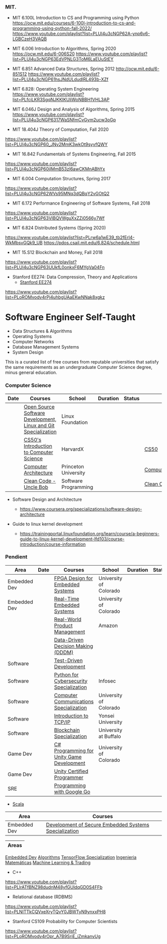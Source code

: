 ### MIT. 

- MIT 6.100L Introduction to CS and Programming using Python
      https://ocw.mit.edu/courses/6-100l-introduction-to-cs-and-programming-using-python-fall-2022/
      https://www.youtube.com/playlist?list=PLUl4u3cNGP62A-ynp6v6-LGBCzeH3VAQB

- MIT 6.006 Introduction to Algorithms, Spring 2020
      https://ocw.mit.edu/6-006S20
      https://www.youtube.com/playlist?list=PLUl4u3cNGP63EdVPNLG3ToM6LaEUuStEY

- MIT 6.851 Advanced Data Structures, Spring 2012
      http://ocw.mit.edu/6-851S12
      https://www.youtube.com/playlist?list=PLUl4u3cNGP61hsJNdULdudlRL493b-XZf

- MIT 6.828: Operating System Engineering
      https://www.youtube.com/playlist?list=PLfciLKR3SgqNJKKIKUliWoNBBH1VHL3AP

- MIT 6.046J Design and Analysis of Algorithms, Spring 2015
      https://www.youtube.com/playlist?list=PLUl4u3cNGP6317WaSNfmCvGym2ucw3oGp

- MIT 18.404J Theory of Computation, Fall 2020

https://www.youtube.com/playlist?list=PLUl4u3cNGP60_JNv2MmK3wkOt9syvfQWY

- MIT 16.842 Fundamentals of Systems Engineering, Fall 2015
  
https://www.youtube.com/playlist?list=PLUl4u3cNGP60jIMmB53zl6awCKMnABhYx

- MIT 6.004 Computation Structures, Spring 2017
  
https://www.youtube.com/playlist?list=PLUl4u3cNGP62WVs95MNq3dQBqY2vGOtQ2

- MIT 6.172 Performance Engineering of Software Systems, Fall 2018
  
https://www.youtube.com/playlist?list=PLUl4u3cNGP63VIBQVWguXxZZi0566y7Wf

- MIT 6.824 Distributed Systems (Spring 2020)
  
https://www.youtube.com/playlist?list=PLrw6a1wE39_tb2fErI4-WkMbsvGQk9_UB
https://pdos.csail.mit.edu/6.824/schedule.html

- MIT 15.S12 Blockchain and Money, Fall 2018

https://www.youtube.com/playlist?list=PLUl4u3cNGP63UUkfL0onkxF6MYgVa04Fn

- Stanford EE274: Data Compression, Theory and Applications
  - [Stanford EE274](https://stanforddatacompressionclass.github.io/notes/contents.html)

https://www.youtube.com/playlist?list=PLoROMvodv4rPj4uhbgUAaEKwNNak8xgkz

# Software Engineer Self-Taught

 - Data Structures & Algorithms
 - Operating Systems
 - Computer Networks
 - Database Management Systems 
 - System Design

This is a curated list of free courses from reputable universities that satisfy the same requirements as an undergraduate Computer Science degree, minus general education.

### Computer Science

|Date | Courses	|School	| Duration |  Status | Repo | 
|---- | ------- |-------|--------- |  ------ |------ | 
|   | [Open Source Software Development, Linux and Git Specialization](https://www.coursera.org/specializations/oss-development-linux-git) | Linux Foundation |  | | |
|   | [CS50's Introduction to Computer Science](https://www.edx.org/es/course/cs50s-introduction-to-computer-science) | HarvardX | |  | [CS50](./CS50)|
|   | [Computer Architecture](https://www.coursera.org/learn/comparch)    | Princeton University | |  |  [ComputerArchitecture](./ComputerArchitecture)  |    |
|   | [Clean Code  - Uncle Bob ](https://www.youtube.com/watch?v=7EmboKQH8lM&list=PLUxszVpqZTNShoypLQW9a4dEcffsoZT4k)  | Software Programming |  | |[Clean Code](./CleanCode)|

- Software Design and Architecture 
    - https://www.coursera.org/specializations/software-design-architecture

- Guide to linux kernel development
    - https://trainingportal.linuxfoundation.org/learn/course/a-beginners-guide-to-linux-kernel-development-lfd103/course-introduction/course-information 


### Pendient
|Area |Date | Courses	|School	| Duration |  Status | Repo | 
|---- |---- | ------- |-------|--------- |  ------ |------ | 
|Embedded Dev|     | [FPGA Design for Embedded Systems](https://www.coursera.org/specializations/fpga-design) | University of Colorado|  |   | |
|Embedded Dev|     | [Real-Time Embedded Systems](https://www.coursera.org/specializations/real-time-embedded-systems) | University of Colorado|  |   | |
|      |     | [Real-World Product Management](https://www.coursera.org/specializations/real-world-product-management) | Amazon |  |   | |
|     |     |  [Data-Driven Decision Making (DDDM)](https://www.coursera.org/specializations/data-driven-decision-making)|  |   | |
|Software |     |  [Test-Driven Development ](https://www.coursera.org/specializations/test-driven-development)|  |   | |
|Software |     | [Python for Cybersecurity Specialization](https://www.coursera.org/specializations/pythonforcybersecurity) | Infosec|  |   | |
|Software |     | [Computer Communications Specialization](https://www.coursera.org/specializations/computer-communications) | University of Colorado|  |   | |
|Software |     | [Introduction to TCP/IP](https://www.coursera.org/learn/tcpip) | Yonsei University|  |   | |
|Software |     | [Blockchain Specialization](https://www.coursera.org/specializations/blockchain) | University at Buffalo|  |   | | 
|Game Dev |     | [C# Programming for Unity Game Development](https://www.coursera.org/specializations/programming-unity-game-development) | University of Colorado|  |   | |
|Game Dev |     | [Unity Certified Programmer](https://www.coursera.org/specializations/unity-certified-programmer) |  |  |   | |
|SRE  |     | [Programming with Google Go](https://www.coursera.org/specializations/google-golang) |  |  |   | |

- [Scala](https://www.coursera.org/specializations/scala)

|Area |Courses | 	
|---- | ---- | 
| Embedded Dev | [Development of Secure Embedded Systems Specialization](https://www.coursera.org/specializations/embedded-systems-security)  | 

|Areas |
|---- |
[Embedded Dev](https://github.com/FernandoFH/Embedded.Systems.Playground)
[Algorithms](https://github.com/FernandoFH/Algorithms_Specialization)
[TensorFlow Specialization](https://github.com/FernandoFH/TensorFlow_Specialization)
[Ingenieria Matemáticas](https://github.com/FernandoFH/Ingenieria_Math)
[Machine Learning & Trading ](https://github.com/FernandoFH/Machine-Learning-Trading-Specialization)


- C++

https://www.youtube.com/playlist?list=PLlrATfBNZ98dudnM48yfGUldqGD0S4FFb

- Relational database (RDBMS)

https://www.youtube.com/playlist?list=PLNITTkCQVxeXryTQvY0JBWTyN9ynxxPH8

- Stanford CS109 Probability for Computer Scientists

https://www.youtube.com/playlist?list=PLoROMvodv4rOpr_A7B9SriE_iZmkanvUg
